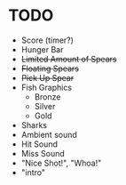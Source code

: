 # TODO

- Score (timer?)
- Hunger Bar
- ~~Limited Amount of Spears~~
- ~~Floating Spears~~
- ~~Pick Up Spear~~
- Fish Graphics
  * Bronze
  * Silver
  * Gold
- Sharks
- Ambient sound
- Hit Sound
- Miss Sound
- "Nice Shot!", "Whoa!"
- "intro"
